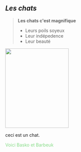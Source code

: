 ## *Les chats*

> **Les chats c'est magnifique**
> - Leurs poils soyeux
> - Leur indépedence
> - Leur beauté

<img src="https://github.com/user-attachments/assets/25b097cf-42ce-4824-b34a-ce4335bd48d5" width="200" height="250">

ceci est un chat. 

<font color="#86DB87">Voici Basko et Barbeuk</font>
